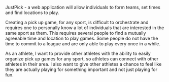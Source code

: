 JustPick - a web application will allow individuals to form teams, set times and find locations to play.

Creating a pick up game, for any sport, is difficult to orchestrate and requires one to personally know a lot of individuals that are interested in the same sport as them. This requires several people to find a mutually agreeable time and location to play games. Some people do not have the time to commit to a league and are only able to play every once in a while. 

As an athlete, I want to provide other athletes with the ability to easily organize pick up games for any sport, so athletes can connect with other athletes in their area.
I also want to give other athletes a chance to feel like they are actually playing for something important and not just playing for fun.


